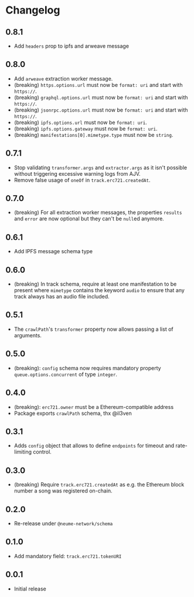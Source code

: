 # Changelog

## 0.8.1

- Add `headers` prop to ipfs and arweave message

## 0.8.0

- Add `arweave` extraction worker message.
- (breaking) `https.options.url` must now be `format: uri` and start with
  `https://`.
- (breaking) `graphql.options.url` must now be `format: uri` and start with
  `https://`.
- (breaking) `jsonrpc.options.url` must now be `format: uri` and start with
  `https://`.
- (breaking) `ipfs.options.url` must now be `format: uri`.
- (breaking) `ipfs.options.gateway` must now be `format: uri`.
- (breaking) `manifestations[0].mimetype.type` must now be `string`.

## 0.7.1

- Stop validating `transformer.args` and `extractor.args` as it isn't possible
  without triggering excessive warning logs from AJV.
- Remove false usage of `oneOf` in `track.erc721.createdAt`.

## 0.7.0

- (breaking) For all extraction worker messages, the properties `results` and
  `error` are now optional but they can't be `null`ed anymore.

## 0.6.1

- Add IPFS message schema type

## 0.6.0

- (breaking) In track schema, require at least one manifestation to be present
  where `mimetype` contains the keyword `audio` to ensure that any track always
  has an audio file included.

## 0.5.1

- The `crawlPath`'s `transformer` property now allows passing a list of
  arguments.

## 0.5.0

- (breaking): `config` schema now requires mandatory property
  `queue.options.concurrent` of type `integer`.

## 0.4.0

- (breaking): `erc721.owner` must be a Ethereum-compatible address
- Package exports `crawlPath` schema, thx @il3ven

## 0.3.1

- Adds `config` object that allows to define `endpoints` for timeout and
  rate-limiting control.

## 0.3.0

- (breaking) Require `track.erc721.createdAt` as e.g. the Ethereum block number
  a song was registered on-chain.

## 0.2.0

- Re-release under `@neume-network/schema`

## 0.1.0

- Add mandatory field: `track.erc721.tokenURI`

## 0.0.1

- Initial release
